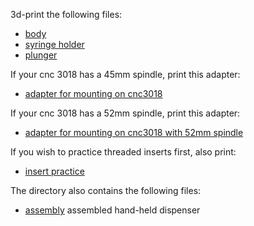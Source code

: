 3d-print the following files:

- [body](body.stl)
- [syringe holder](syringe_holder.stl)
- [plunger](plunger.stl)

If your cnc 3018 has a 45mm spindle, print this adapter:
- [adapter for mounting on cnc3018](cnc3018_adapter.stl)

If your cnc 3018 has a 52mm spindle, print this adapter:
- [adapter for mounting on cnc3018 with 52mm spindle](cnc3018_adapter_52mm.stl)

If you wish to practice threaded inserts first, also print:

- [insert practice](insert-practice.stl)

The directory also contains the following files:

- [assembly](assembly.stl) assembled hand-held dispenser
